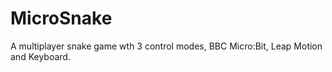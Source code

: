 # MicroSnake

A multiplayer snake game wth 3 control modes, BBC Micro:Bit, Leap Motion and Keyboard.
